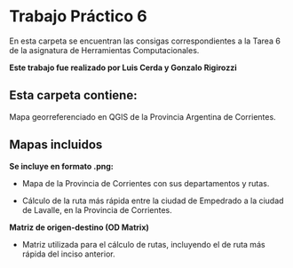 # Trabajo Práctico 6

En esta carpeta se encuentran las consigas correspondientes a la Tarea 6 de la asignatura de Herramientas Computacionales.


**Este trabajo fue realizado por Luis Cerda y Gonzalo Rigirozzi**

## Esta carpeta contiene:

Mapa georreferenciado en QGIS de la Provincia Argentina de Corrientes.

## Mapas incluidos

**Se incluye en formato .png:**

* Mapa de la Provincia de Corrientes con sus departamentos y rutas.

* Cálculo de la ruta más rápida entre la ciudad de Empedrado a la ciudad de Lavalle, en la Provincia de Corrientes.


**Matriz de origen-destino (OD Matrix)**
* Matriz utilizada para el cálculo de rutas, incluyendo el de ruta más rápida del inciso anterior.
